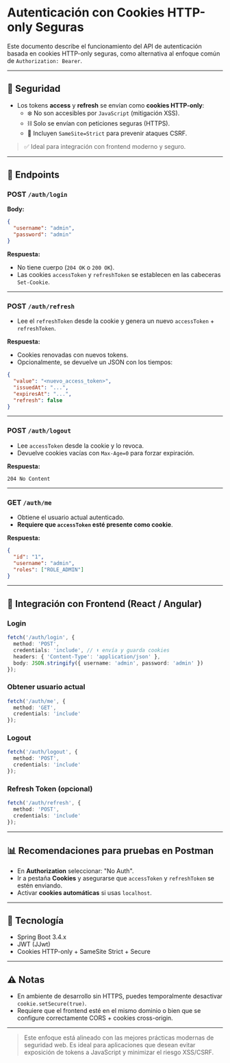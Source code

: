 # Autenticación con Cookies HTTP-only Seguras

Este documento describe el funcionamiento del API de autenticación basada en cookies HTTP-only seguras, como alternativa al enfoque común de `Authorization: Bearer`.

---

## 🔑 Seguridad

- Los tokens **access** y **refresh** se envían como **cookies HTTP-only**:
    - ❄️ No son accesibles por `JavaScript` (mitigación XSS).
    - ⛓ Solo se envían con peticiones seguras (HTTPS).
    - 🚫 Incluyen `SameSite=Strict` para prevenir ataques CSRF.

> ✅ Ideal para integración con frontend moderno y seguro.

---

## 📝 Endpoints

### POST `/auth/login`
**Body:**
```json
{
  "username": "admin",
  "password": "admin"
}
```
**Respuesta:**
- No tiene cuerpo (`204 OK` o `200 OK`).
- Las cookies `accessToken` y `refreshToken` se establecen en las cabeceras `Set-Cookie`.

---

### POST `/auth/refresh`
- Lee el `refreshToken` desde la cookie y genera un nuevo `accessToken` + `refreshToken`.

**Respuesta:**
- Cookies renovadas con nuevos tokens.
- Opcionalmente, se devuelve un JSON con los tiempos:
```json
{
  "value": "<nuevo_access_token>",
  "issuedAt": "...",
  "expiresAt": "...",
  "refresh": false
}
```

---

### POST `/auth/logout`
- Lee `accessToken` desde la cookie y lo revoca.
- Devuelve cookies vacías con `Max-Age=0` para forzar expiración.

**Respuesta:**
```
204 No Content
```

---

### GET `/auth/me`
- Obtiene el usuario actual autenticado.
- **Requiere que `accessToken` esté presente como cookie**.

**Respuesta:**
```json
{
  "id": "1",
  "username": "admin",
  "roles": ["ROLE_ADMIN"]
}
```

---

## 🚀 Integración con Frontend (React / Angular)

### Login
```ts
fetch('/auth/login', {
  method: 'POST',
  credentials: 'include', // ⬆️ envía y guarda cookies
  headers: { 'Content-Type': 'application/json' },
  body: JSON.stringify({ username: 'admin', password: 'admin' })
});
```

### Obtener usuario actual
```ts
fetch('/auth/me', {
  method: 'GET',
  credentials: 'include'
});
```

### Logout
```ts
fetch('/auth/logout', {
  method: 'POST',
  credentials: 'include'
});
```

### Refresh Token (opcional)
```ts
fetch('/auth/refresh', {
  method: 'POST',
  credentials: 'include'
});
```

---

## 📊 Recomendaciones para pruebas en Postman
- En **Authorization** seleccionar: "No Auth".
- Ir a pestaña **Cookies** y asegurarse que `accessToken` y `refreshToken` se estén enviando.
- Activar **cookies automáticas** si usas `localhost`.

---

## 📃 Tecnología
- Spring Boot 3.4.x
- JWT (JJwt)
- Cookies HTTP-only + SameSite Strict + Secure

---

## ⚠️ Notas
- En ambiente de desarrollo sin HTTPS, puedes temporalmente desactivar `cookie.setSecure(true)`.
- Requiere que el frontend esté en el mismo dominio o bien que se configure correctamente CORS + cookies cross-origin.

---

> Este enfoque está alineado con las mejores prácticas modernas de seguridad web. Es ideal para aplicaciones que desean evitar exposición de tokens a JavaScript y minimizar el riesgo XSS/CSRF.

